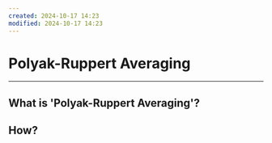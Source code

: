 ```yaml
---
created: 2024-10-17 14:23
modified: 2024-10-17 14:23
---
```

# Polyak-Ruppert Averaging
---
## What is 'Polyak-Ruppert Averaging'?


## How?
